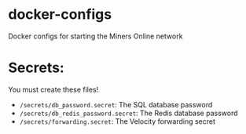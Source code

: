 # docker-configs

Docker configs for starting the Miners Online network

# Secrets:

You must create these files!

- `/secrets/db_password.secret`: The SQL database password
- `/secrets/db_redis_password.secret`: The Redis database password
- `/secrets/forwarding.secret`: The Velocity forwarding secret